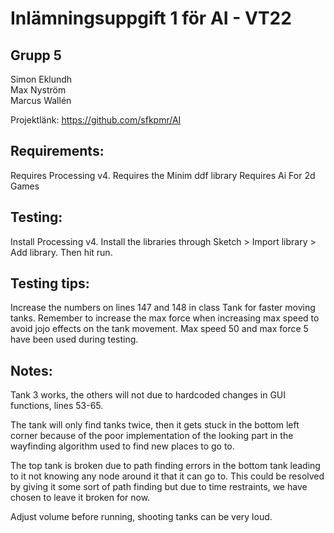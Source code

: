 # Inlämningsuppgift 1 för AI - VT22

## Grupp 5
Simon Eklundh  
Max Nyström  
Marcus Wallén

Projektlänk: https://github.com/sfkpmr/AI

## Requirements:
Requires Processing v4.
Requires the Minim ddf library
Requires Ai For 2d Games
## Testing:
Install Processing v4. Install the libraries through Sketch > Import library > Add library. Then hit run.

## Testing tips:
Increase the numbers on lines 147 and 148 in class Tank for faster moving tanks. Remember to increase the max force when increasing max speed to avoid jojo effects on the tank movement. Max speed 50 and max force 5 have been used during testing.

## Notes:
Tank 3 works, the others will not due to hardcoded changes in GUI functions, lines 53-65.

The tank will only find tanks twice, then it gets stuck in the bottom left corner because of the poor implementation of the looking part in the wayfinding algorithm used to find new places to go to.

The top tank is broken due to path finding errors in the bottom tank leading to it not knowing any node around it that it can go to. This could be resolved by giving it some sort of path finding but due to time restraints, we have chosen to leave it broken for now.

Adjust volume before running, shooting tanks can be very loud.
